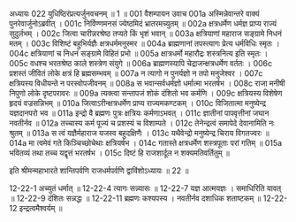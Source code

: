 अध्यायः 022
युधिष्ठिरंप्रत्यर्जुनवचनम् ॥ 1 ॥
001	वैशम्पायन उवाच 
001a	अस्मिन्नेवान्तरे वाक्यं पुनरेवार्जुनोऽब्रवीत् ।
001c	निर्विण्णमनसं ज्येष्ठमिदं भ्रातरमच्युतम् ॥
002a	क्षत्रधर्मेण धर्मज्ञ प्राप्य राज्यं सुदुर्लभम् ।
002c	जित्वा चारीन्नरश्रेष्ठ तप्यते किं भृशं भवान् ॥
003a	क्षत्रियाणां महाराज सङ्ग्रामे निधनं मतम् ।
003c	विशिष्टं बहुभिर्यज्ञैः क्षत्रधर्ममनुस्मर ॥
004a	ब्राह्मणानां तपस्त्यागः प्रेत्य धर्मविधिः स्मृतः ।
004c	क्षत्रियाणां च निधनं सङ्ग्रामे विहितं प्रभो ॥
005a	क्षात्रधर्मो महारौद्रः शस्त्रनित्य इति स्मृतः ।
005c	वधश्च भरतश्रेष्ठ काले शस्त्रेण संयुगे ॥
006a	ब्राह्मणस्यापि चेद्राजन्क्षत्रधर्मेण वर्ततः ।
006c	प्रशस्तं जीवितं लोके क्षत्रं हि ब्रह्मसम्भवम् ॥
007a	न त्यागो न पुनर्यज्ञो न तपो मनुजेश्वर ।
007c	क्षत्रियस्य विधीयन्ते न परस्वोपजीवनम् ॥
008a	स भवान्सर्वधर्मज्ञो धर्मात्मा भरतर्षभ ।
008c	राजा मनीषी निपुणो लोके दृष्टपरावरः ॥
009a	त्यक्त्वा सन्तापजं शोकं दंशितो भव कर्मणि ।
009c	क्षत्रियस्य विशेषेण हृदयं वज्रसन्निभम् ॥
010a	जित्वाऽरीन्क्षत्रधर्मेण प्राप्य राज्यमकण्टकम् ।
010c	विजितात्मा मनुष्येन्द्र यज्ञदानपरो भव ॥
011a	इन्द्रो वै ब्रह्मणः पुत्रः क्षत्रियः कर्मणाऽभवत् ।
011c	ज्ञातीनां पापवृत्तीनां जघान नवतीर्नव ॥
012a	तच्चास्य कर्म पूज्यं च प्रशस्यं च विशाम्पते ।
012c	तेनेन्द्रत्वं समापेदे देवानामिति नः श्रुतम् ॥
013a	स त्वं यज्ञैर्महाराज यजस्व बहुदक्षिणैः ।
013c	यथैवेन्द्रो मनुष्येन्द्र चिराय विगतज्वरः ॥
014a	मा त्वमेवं गते किञ्चिच्छोचेथाः क्षत्रियर्षभ ।
014c	गतास्ते क्षत्रधर्मेण शस्त्रपूताः परां गतिम् ॥
015a	भवितव्यं तथा तच्च यद्वृत्तं भरतर्षभ ।
015c	दिष्टं हि राजशार्दूल न शक्यमतिवर्तितुम् ॥ 

इति श्रीमन्महाभारते शान्तिपर्वणि राजधर्मपर्वणि द्वाविंशोऽध्यायः ॥ 22 ॥

12-22-1 अच्युतं धर्मात् ॥ 12-22-4 त्यागः सन्न्यासः ॥ 12-22-7 यज्ञ आत्मयज्ञः । समाधिरिति यावत् ॥ 12-22-9 दंशितः सन्नद्धः ॥ 12-22-11 ब्रह्मणः कश्यपस्य । नवतीर्नव दशाधिक शताष्टकम् ॥ 12-22-12 इन्द्रत्वमैश्वर्यम् ॥
